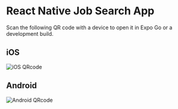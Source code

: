 # React Native Job Search App

Scan the following QR code with a device to open it in Expo Go or a development build.

## iOS

![iOS QRcode](https://github.com/ejbolts/Mobile_Job_Search_App/assets/86194451/bb3d0dcd-fd98-4252-9606-5942138b3c28)

## Android

![Android QRcode](https://github.com/ejbolts/Mobile_Job_Search_App/assets/86194451/9849da7a-328a-449b-b58a-ffdd1f6100e2)


